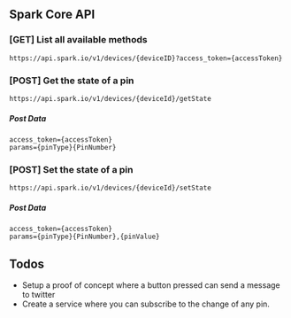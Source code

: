## Spark Core API

### [GET] List all available methods
`https://api.spark.io/v1/devices/{deviceID}?access_token={accessToken}`

### [POST] Get the state of a pin
`https://api.spark.io/v1/devices/{deviceId}/getState`
##### Post Data
```
access_token={accessToken}
params={pinType}{PinNumber}
```

### [POST] Set the state of a pin
`https://api.spark.io/v1/devices/{deviceId}/setState`
##### Post Data
```
access_token={accessToken}
params={pinType}{PinNumber},{pinValue}
```



## Todos
* Setup a proof of concept where a button pressed can send a message to twitter
* Create a service where you can subscribe to the change of any pin.
